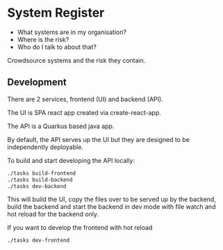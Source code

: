 # System Register

- What systems are in my organisation?
- Where is the risk?
- Who do I talk to about that?

Crowdsource systems and the risk they contain.

## Development

There are 2 services, frontend (UI) and backend (API).

The UI is SPA react app created via create-react-app.

The API is a Quarkus based java app.

By default, the API serves up the UI but they are designed to be
independently deployable.

To build and start developing the API locally:

```bash
./tasks build-frontend
./tasks build-backend
./tasks dev-backend
```

This will build the UI, copy the files 
over to be served up by the backend, build the backend
and start the backend in dev mode with file watch and 
hot reload for the backend only.

If you want to develop the frontend with hot reload
```bash
./tasks dev-frontend
```
